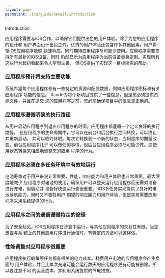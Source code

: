 ```yaml
---
layout: page
permalink: /ios/guide/detail/introduction
---
```


Introduction

应用程序需要与iOS合作，以确保它们提供出色的用户体验。除了为您的应用程序的设计和
用户界面设计出色之外，优秀的用户体验还包含许多其他因素。用户希望iOS应用程序能够
快速响应，同时期待应用程序尽可能少使用。应用程序需要支持所有最新的iOS设备，同时
仍然显示为应用程序为当前设备量身定制。实现所有这些行为起初看起来令人望而生畏，
但iOS提供了实现这一目标所需的帮助。

### 应用程序预计将支持主要功能
系统希望每个应用程序都有一些特定的资源和配置数据，例如应用程序图标和有关应用程序
功能的信息。 Xcode为每个新项目提供了一些信息，但是您必须提供资源文件，并且在提交
您的应用程序之前，您必须确保项目中的信息是正确的。

### 应用程序遵循明确的执行路径
从用户启动应用程序到退出应用程序的时间，应用程序都遵循一个定义良好的执行路径。
在应用程序的生命周期中，它可以在前台和后台执行之间转换，可以终止并重新启动，
并可以临时休眠。每次它转换到一个新的状态，应用程序的期望改变。前台应用程序几乎
可以做任何事情，但后台应用程序必须尽可能少做。您使用状态转换来相应地调整您的应用
程序的行为。

### 应用程序必须在多任务环境中有效地运行
电池寿命对于用户来说非常重要，性能，响应能力和用户体验也非常重要。最大限度地减少
应用程序对电池的使用，确保用户可以整天运行应用程序而无需对设备进行充电，但启动并
准备好快速运行也很重要。 iOS多任务实现提供了良好的电池续航能力，同时又不牺牲用户
期望的响应能力和用户体验，但是实现需要应用程序采用系统提供的行为。

### 应用程序之间的通信遵循特定的途径
为了安全起见，iOS应用程序在沙盒中运行，与其他应用程序的交互性有限。当您想要与系
统上的其他应用程序进行通信时，有特定的方法可以这样做。

### 性能调整对应用程序很重要
应用程序执行的每项任务都有相关的电力成本。耗费用户电池的应用程序会产生负面的
用户体验，并且比单次充电可能会运行数天的应用程序更有可能被删除。所以要注意不同
的运营成本，并利用系统提供的节电措施。
